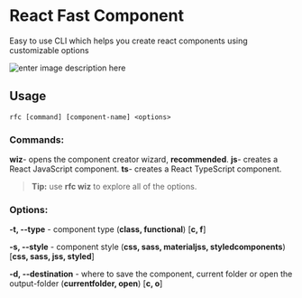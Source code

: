 # React Fast Component
Easy to use CLI which helps you create react components using customizable options

![enter image description here](https://raw.githubusercontent.com/omricunio/react-fast-component/master/wizard.png)
## Usage
    rfc [command] [component-name] <options>
    
### Commands:

**wiz**- opens the component creator wizard, **recommended**.
**js**- creates a React JavaScript component.
**ts**- creates a React TypeScript component.

> **Tip:** use **rfc wiz** to explore all of the options.

### Options:

**-t, --type** - component type (**class, functional**) [**c, f**]

**-s, --style** - component style (**css, sass, materialjss, styledcomponents**)
                [**css, sass, jss, styled**]
                
**-d, --destination** - where to save the component, current folder or open the output-folder (**currentfolder, open**) [**c, o**]
    

